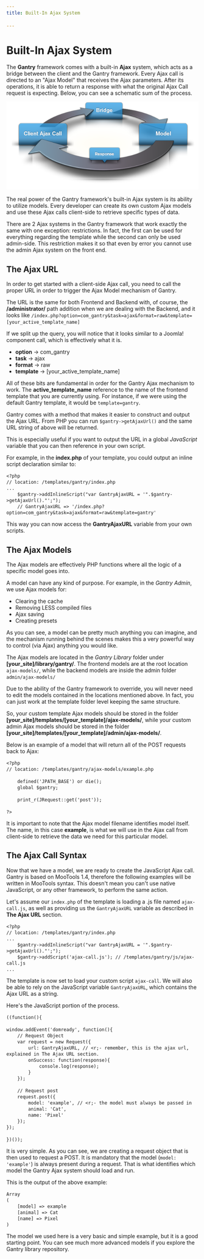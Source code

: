 ```yaml
---
title: Built-In Ajax System

---
```


Built-In Ajax System
====================
The **Gantry** framework comes with a built-in **Ajax** system, which acts as a bridge between the client and the Gantry framework. Every Ajax call is directed to an "Ajax Model" that receives the Ajax parameters. After its operations, it is able to return a response with what the original Ajax Call request is expecting. Below, you can see a schematic sum of the process.

![](assets/ajax-system-chart.png)

The real power of the Gantry framework's built-in Ajax system is its ability to utilize models. Every developer can create its own custom Ajax models and use these Ajax calls client-side to retrieve specific types of data.

There are 2 Ajax systems in the Gantry framework that work exactly the same with one exception: restrictions. In fact, the first can be used for everything regarding the template while the second can only be used admin-side. This restriction makes it so that even by error you cannot use the admin Ajax system on the front end.


The Ajax URL
------------
In order to get started with a client-side Ajax call, you need to call the proper URL in order to trigger the Ajax Model mechanism of Gantry.

The URL is the same for both Frontend and Backend with, of course, the **/administrator/** path addition when we are dealing with the Backend, and it looks like `/index.php?option=com_gantry&task=ajax&format=raw&template=[your_active_template_name]`

If we split up the query, you will notice that it looks similar to a Joomla! component call, which is effectively what it is.

* __option__ → com_gantry
* __task__ → ajax
* __format__ → raw
* __template__ → [your_active_template_name]

All of these bits are fundamental in order for the Gantry Ajax mechanism to work. The **active_template_name** reference to the name of the frontend template that you are currently using. For instance, if we were using the default Gantry template, it would be `template=gantry`.

Gantry comes with a method that makes it easier to construct and output the Ajax URL. From PHP you can run `$gantry->getAjaxUrl()` and the same URL string of above will be returned.

This is especially useful if you want to output the URL in a global *JavaScript* variable that you can then reference in your own script.

For example, in the **index.php** of your template, you could output an inline script declaration similar to:

~~~ .php
<?php
// location: /templates/gantry/index.php
...
    $gantry->addInlineScript("var GantryAjaxURL = '".$gantry->getAjaxUrl()."';");
    // GantryAjaxURL => '/index.php?option=com_gantry&task=ajax&format=raw&template=gantry'
~~~

This way you can now access the **GantryAjaxURL** variable from your own scripts.


The Ajax Models
---------------
The Ajax models are effectively PHP functions where all the logic of a specific model goes into.

A model can have any kind of purpose. For example, in the *Gantry Admin*, we use Ajax models for:

* Clearing the cache
* Removing LESS compiled files
* Ajax saving
* Creating presets

As you can see, a model can be pretty much anything you can imagine, and the mechanism running behind the scenes makes this a very powerful way to control (via Ajax) anything you would like.

The Ajax models are located in the *Gantry Library* folder under **[your_site]/library/gantry/**. The frontend models are at the root location `ajax-models/`, while the backend models are inside the admin folder `admin/ajax-models/`

Due to the ability of the Gantry framework to override, you will never need to edit the models contained in the locations mentioned above. In fact, you can just work at the template folder level keeping the same structure.

So, your custom template Ajax models should be stored in the folder **[your_site]/templates/[your_template]/ajax-models/**, while your custom admin Ajax models should be stored in the folder **[your_site]/templates/[your_template]/admin/ajax-models/**.

Below is an example of a model that will return all of the POST requests back to Ajax:

~~~ .php
<?php
// location: /templates/gantry/ajax-models/example.php

    defined('JPATH_BASE') or die();
    global $gantry;

    print_r(JRequest::get('post'));

?>
~~~

It is important to note that the Ajax model filename identifies model itself. The name, in this case **example**, is what we will use in the Ajax call from client-side to retrieve the data we need for this particular model.


The Ajax Call Syntax
--------------------
Now that we have a model, we are ready to create the JavaScript Ajax call. Gantry is based on MooTools 1.4, therefore the following examples will be written in MooTools syntax. This doesn't mean you can't use native JavaScript, or any other framework, to perform the same action.

Let's assume our `index.php` of the template is loading a .js file named `ajax-call.js`, as well as providing us the `GantryAjaxURL` variable as described in **The Ajax URL** section.

~~~ .php
<?php
// location: /templates/gantry/index.php
...
    $gantry->addInlineScript("var GantryAjaxURL = '".$gantry->getAjaxUrl()."';");
    $gantry->addScript('ajax-call.js'); // /templates/gantry/js/ajax-call.js
...
~~~

The template is now set to load your custom script `ajax-call`. We will also be able to rely on the JavaScript variable `GantryAjaxURL`, which contains the Ajax URL as a string.

Here's the JavaScript portion of the process.

~~~ .javascript
((function(){

window.addEvent('domready', function(){
    // Request Object
    var request = new Request({
        url: GantryAjaxURL, // <r;- remember, this is the ajax url, explained in The Ajax URL section.
        onSuccess: function(response){
            console.log(response);
        }
    });

    // Request post
    request.post({
        model: 'example', // <r;- the model must always be passed in
        animal: 'Cat',
        name: 'Pixel'
    });
});

})());
~~~

It is very simple. As you can see, we are creating a request object that is then used to request a POST. It is mandatory that the model (`model: 'example'`) is always present during a request. That is what identifies which model the Gantry Ajax system should load and run.

This is the output of the above example:

~~~ .php
Array
(
    [model] => example
    [animal] => Cat
    [name] => Pixel
)
~~~

The model we used here is a very basic and simple example, but it is a good starting point. You can see much more advanced models if you explore the Gantry library repository.
